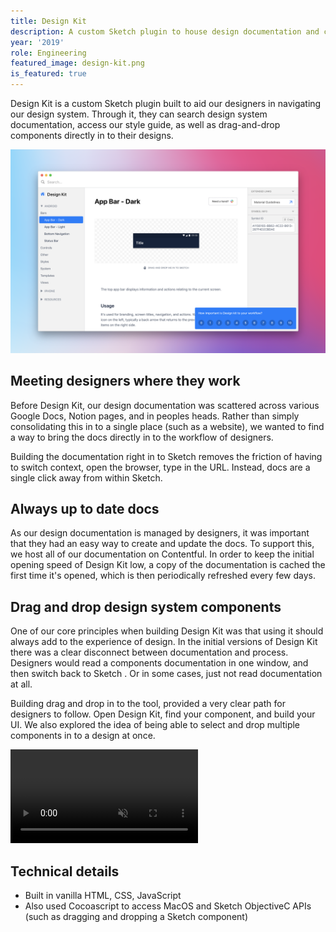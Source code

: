 ```yaml
---
title: Design Kit
description: A custom Sketch plugin to house design documentation and components
year: '2019'
role: Engineering
featured_image: design-kit.png
is_featured: true
---
```


Design Kit is a custom Sketch plugin built to aid our designers in navigating our design system. Through it, they can search design system documentation, access our style guide, as well as drag-and-drop components directly in to their designs.

![Design Kit](/img/design-kit/preview.png)

## Meeting designers where they work

Before Design Kit, our design documentation was scattered across various Google Docs, Notion pages, and in peoples heads. Rather than simply consolidating this in to a single place (such as a website), we wanted to find a way to bring the docs directly in to the workflow of designers.

Building the documentation right in to Sketch removes the friction of having to switch context, open the browser, type in the URL. Instead, docs are a single click away from within Sketch.

## Always up to date docs

As our design documentation is managed by designers, it was important that they had an easy way to create and update the docs. To support this, we host all of our documentation on Contentful. In order to keep the initial opening speed of Design Kit low, a copy of the documentation is cached the first time it's opened, which is then periodically refreshed every few days.

## Drag and drop design system components

One of our core principles when building Design Kit was that using it should always add to the experience of design. In the initial versions of Design Kit there was a clear disconnect between documentation and process. Designers would read a components documentation in one window, and then switch back to Sketch . Or in some cases, just not read documentation at all.

Building drag and drop in to the tool, provided a very clear path for designers to follow. Open Design Kit, find your component, and build your UI. We also explored the idea of being able to select and drop multiple components in to a design at once.

<video controls autoplay loop muted>
  <source src="/img/design-kit/dragging-symbols-prototype.mp4" type="video/mp4" />
</video>

## Technical details

- Built in vanilla HTML, CSS, JavaScript
- Also used Cocoascript to access MacOS and Sketch ObjectiveC APIs (such as dragging and dropping a Sketch component)
